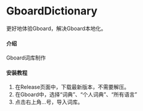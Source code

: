 # GboardDictionary
更好地体验Gboard，解决Gboard本地化。
#### 介绍
Gboard词库制作


#### 安装教程

1.  在Release页面中，下载最新版本，不需要解压。
2.  在Gboard中，选择“词典”、“个人词典”、“所有语言”
3.  点击右上角…号，导入词库。
